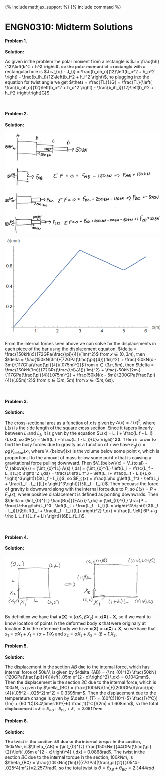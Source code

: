 {% include mathjax_support %}
{% include command %}

# ENGN0310: Midterm Solutions

#### Problem 1. 

**Solution:** 

As given in the problem the polar moment from a rectangle is $J = \frac{bh}{12}\left(b^2 + h^2 \right)$, so the polar moment of a rectangle with a rectangular hole is $J=J_{o} - J_{i} = \frac{b_oh_o}{12}\left(b_o^2 + h_o^2 \right) - \frac{b_ih_i}{12}\left(b_i^2 + h_i^2 \right)$, so plugging into the equation for twist angle we get $\theta = \frac{TL}{JG} = \frac{TL}{\left(  \frac{b_oh_o}{12}\left(b_o^2 + h_o^2 \right) - \frac{b_ih_i}{12}\left(b_i^2 + h_i^2 \right)\right)G}$.

<br>

#### Problem 2. 

**Solution:** 

![](M1.PNG)

![](M2.PNG)

From the internal forces seen above we can solve for the displacements in each piece of the bar using the displacement equation, $\delta = \frac{150kN(x)}{72GPa(\frac{\pi}{4})(.1m)^2}$ from $x\in(0,3m)$, then $\delta = \frac{150kN(3m)}{72GPa(\frac{\pi}{4})(.1m)^2} + \frac{-50kN(x - 3m)}{117GPa(\frac{\pi}{4})(.075m)^2}$ from $x\in(3m,5m)$, then $\delta = \frac{150kN(3m)}{72GPa(\frac{\pi}{4})(.1m)^2} + \frac{-50kN(2m)}{117GPa(\frac{\pi}{4})(.075m)^2} + \frac{50kN(x - 5m)}{200GPa(\frac{\pi}{4})(.05m)^2}$ from $x\in(3m,5m)$ from $x\in(5m,6m)$.


<br>

#### Problem 3. 

**Solution:** 

The cross-sectional area as a function of $x$ is given by $A(x) = L(x)^2$, where $L(x)$ is the side length of the square cross section. Since it tapers linearly between $L_i$ and $L_f$, it is given by the equation $L(x) = L_i + \frac{L_f - L_i}{L}x$, so $A(x) = \left(L_i + \frac{L_f - L_i}{L}x \right)^2$. THen in order to find the body forces due to gravity as a function of $x$ we have $F_g(x) = \rho g V_{below}(x)$, where V_{below}(x) is the volume below some point $x$, which is proportional to the amount of mass below some point $x$ that is causing a gravitational force pulling downward. Then $V_{below}(x) = V_{total} - V_{above}(x) = {\int_{x}^{L} A(s) \,ds} = {\int_{x}^{L} \left(L_i + \frac{L_f - L_i}{L}x \right)^2 \,ds} = \frac{L\left(L_f^3 -  \left(L_i + \frac{L_f - L_i}{L}x \right)^3\right)}{3(L_f - L_i)}$, so $F_g(x) =  \frac{L\rho g\left(L_f^3 -  \left(L_i + \frac{L_f - L_i}{L}x \right)^3\right)}{3(L_f - L_i)}$. Then becuase the force of gravity is downward along with the internal force due to $P$, so $B(x) = P + F_g(x)$, where positive displacement is defined as pointing downwards. Then $\delta = {\int_{0}^{L} \frac{B(x)}{EA(x)} \,dx} = {\int_{0}^{L} \frac{P + \frac{L\rho g\left(L_f^3 -  \left(L_i + \frac{L_f - L_i}{L}x \right)^3\right)}{3(L_f - L_i)}}{E\left(L_i + \frac{L_f - L_i}{L}x \right)^2} \,dx} = \frac{L \left( 6P + g \rho L L_f (2L_f + Li) \right)}{6EL_fL_i}$.

<br>

#### Problem 4. 

**Solution:**

![](M3.PNG)

By definition we have that $\textbf{u}\left(\textbf{X}\right) = \left(\alpha X_1, \beta X_2 \right) = \textbf{x}(\textbf{X}) - \textbf{X}$, so if we want to know location of points in the deformed body $\textbf{x}$ that were originally at location $\textbf{X}$ in the reference body we have $\textbf{x}(\textbf{X}) = \textbf{u}\left(\textbf{X}\right) + \textbf{X}$, so we have that $x_1 = \alpha X_1 + X_1 = (\alpha + 1)X_1$ and $x_2 = \alpha X_2 + X_2 = (\beta + 1)X_2$. 

#### Problem 5. 

**Solution:**

The displacement in the section $AB$ due to the internal force, which has internal force of $50kN$, is given by $\delta_{AB} = {\int_{0}^{2}  \frac{50kN}{120GPa(\frac{\pi}{4})\left( .05m e^{2 - x}\right)^2} \,dx} = 0.1042mm$. Then the displacement in the section $BC$ due to the internal force, which is $100kN$, is given by $\delta_{BC} = \frac{(100kN)(1m)}{(200GPa)(\frac{\pi}{4})(.05^2 - .025^2)m^2} = 0.3395mm$. Then the displacement due to the temperature change is given by $\delta \_{T} = (60°C)(10^{-5} \frac{1}{°C})(1m) + (60 °C)(8.4\times 10^{-6} \frac{1}{°C})(2m) = 1.608mm$, so the total displacement is $\delta = \delta_{AB} + \delta_{BC} + \delta _T = 2.0517mm$

#### Problem 6. 

**Solution:**

The twist in the section $AB$ due to the internal torque in the section, $150kNm$, is $\theta_{AB} = {\int_{0}^{2}  \frac{150kNm}{44GPa(\frac{\pi}{2})\left( .05m e^{2 - x}\right)^4} \,dx} = 0.0868rad$. The twist in the section $BC$ due to the internal torque in the section, $100kNm$, is $\theta_{BC} = \frac{(100kNm)(1m)}{(77GPa)(\frac{\pi}{2})(.05^4 - .025^4)m^2}=2.2577rad$, so the total twist is $\theta = \theta_{AB} + \theta_{BC} = 2.3444 rad$
